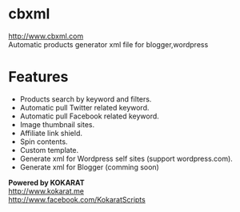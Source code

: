 cbxml
=====

http://www.cbxml.com <br/>
Automatic products generator xml file for blogger,wordpress


Features
========
<ul>
<li>Products search by keyword and filters. </li>
<li>Automatic pull Twitter related keyword.</li>
<li>Automatic pull Facebook related keyword.</li>
<li>Image thumbnail sites.</li>
<li>Affiliate link shield.</li>
<li>Spin contents.</li>
<li>Custom template.</li>
<li>Generate xml for Wordpress self sites (support wordpress.com).</li>
<li>Generate xml for Blogger (comming soon)</li>
</ul>

<strong>Powered by KOKARAT</strong><br/>
http://www.kokarat.me<br/>
http://www.facebook.com/KokaratScripts